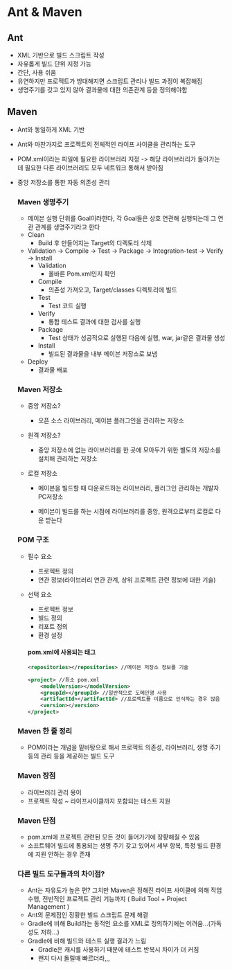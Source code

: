 # Ant & Maven



## Ant

- XML 기반으로 빌드 스크립트 작성
- 자유롭게 빌드 단위 지정 가능
- 간단, 사용 쉬움
- 유연하지만 프로젝트가 방대해지면 스크립트 관리나 빌드 과정이 복잡해짐
- 생명주기를 갖고 있지 않아 결과물에 대한 의존관계 등을 정의해야함



## Maven

- Ant와 동일하게 XML 기반

- Ant와 마찬가지로 프로젝트의 전체적인 라이프 사이클을 관리하는 도구

- POM.xml이라는 파일에 필요한 라이브러리 지정 -> 해당 라이브러리가 돌아가는데 필요한 다른 라이브러리도 모두 네트워크 통해서 받아짐

- 중앙 저장소를 통한 자동 의존성 관리

  

  ### Maven 생명주기

  - 메이븐 실행 단위를 Goal이라한다, 각 Goal들은 상호 연관해 실행되는데 그 연관 관계를 생명주기라고 한다
  - Clean
    - Build 후 만들어지는 Target의 디렉토리 삭제
  - Validation -> Compile -> Test -> Package -> Integration-test -> Verify -> Install
    - Validation
      - 올바른 Pom.xml인지 확인
    - Compile
      - 의존성 가져오고, Target/classes 디렉토리에 빌드
    - Test
      - Test 코드 실행
    - Verify
      - 통합 테스트 결과에 대한 검사를 실행
    - Package
      - Test 상태가 성공적으로 실행된 다음에 실행, war, jar같은 결과물 생성
    - Install
      - 빌드된 결과물을 내부 메이븐 저장소로 보냄
  - Deploy
    - 결과물 배포
      
      

  ### Maven 저장소

  - 중앙 저장소?

    - 오픈 소스 라이브러리, 메이븐 플러그인을 관리하는 저장소

  - 원격 저장소?

    - 중앙 저장소에 없는 라이브러리를 한 곳에 모아두기 위한 별도의 저장소를 설치해 관리하는 저장소

  - 로컬 저장소

    - 메이븐을 빌드할 때 다운로드하는 라이브러리, 플러그인 관리하는 개발자 PC저장소

    - 메이븐이 빌드를 하는 시점에 라이브러리를 중앙, 원격으로부터 로컬로 다운 받는다

      

  ### POM 구조

  - 필수 요소

    - 프로젝트 정의
    - 연관 정보(라이브러리 연관 관계, 상위 프로젝트 관련 정보에 대한 기술)

  - 선택 요소

    - 프로젝트 정보
    - 빌드 정의
    - 리포트 정의
    - 환경 설정
      
      

    #### pom.xml에 사용되는 태그

    ```xml
    <repositories></repositories> //메이븐 저장소 정보를 기술
    
    <project> //최소 pom.xml
        <modelVersion></modelVersion>
        <groupId></groupId> //일반적으로 도메인명 사용
        <artifactId></artifactId> //프로젝트를 이름으로 인식하는 경우 많음
        <version></version>
    </project>
    ```

    

  ### Maven 한 줄 정리

  - POM이라는 개념을 밑바탕으로 해서 프로젝트 의존성, 라이브러리, 생명 주기 등의 관리 등을 제공하는 빌드 도구
    
    

  ### Maven 장점

  - 라이브러리 관리 용이
  - 프로젝트 작성 ~ 라이프사이클까지 포함되는 테스트 지원
    
    

  ### Maven 단점

  - pom.xml에 프로젝트 관련된 모든 것이 들어가기에 장황해질 수 있음
  - 소프트웨어 빌드에 통용되는 생명 주기 갖고 있어서 세부 항복, 특정 빌드 환경에 지원 안하는 경우 존재

  

  ### 다른 빌드 도구들과의 차이점?

  - Ant는 자유도가 높은 편? 그치만 Maven은 정해진 라이프 사이클에 의해 작업 수행, 전반적인 프로젝트 관리 기능까지 ( Build Tool + Project Management )
  - Ant의 문제점인 장황한 빌드 스크립트 문제 해결
  - Gradle에 비해 Build라는 동적인 요소를 XML로 정의하기에는 어려움...(가독성도 저하...)
  - Gradle에 비해 빌드와 테스트 실행 결과가 느림
    - Gradle은 캐시를 사용하기 때문에 테스트 반복시 차이가 더 커짐
    - 왠지 다시 돌릴때 빠르더라,,,